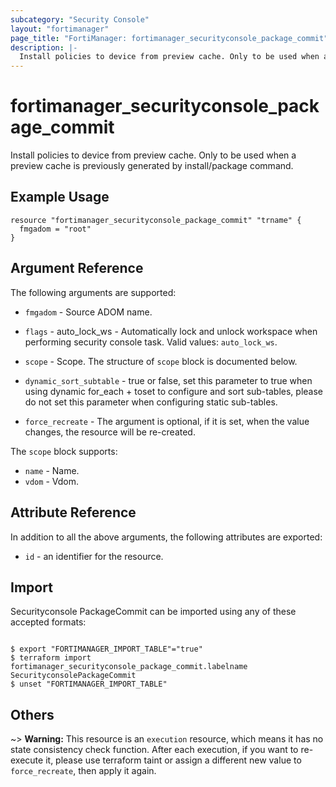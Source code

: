 ```yaml
---
subcategory: "Security Console"
layout: "fortimanager"
page_title: "FortiManager: fortimanager_securityconsole_package_commit"
description: |-
  Install policies to device from preview cache. Only to be used when a preview cache is previously generated by install/package command.
---
```


# fortimanager_securityconsole_package_commit
Install policies to device from preview cache. Only to be used when a preview cache is previously generated by install/package command.

## Example Usage

```hcl
resource "fortimanager_securityconsole_package_commit" "trname" {
  fmgadom = "root"
}
```

## Argument Reference


The following arguments are supported:


* `fmgadom` - Source ADOM name.
* `flags` - auto_lock_ws - Automatically lock and unlock workspace when performing security console task. Valid values: `auto_lock_ws`.

* `scope` - Scope. The structure of `scope` block is documented below.
* `dynamic_sort_subtable` - true or false, set this parameter to true when using dynamic for_each + toset to configure and sort sub-tables, please do not set this parameter when configuring static sub-tables.
* `force_recreate` - The argument is optional, if it is set, when the value changes, the resource will be re-created.

The `scope` block supports:

* `name` - Name.
* `vdom` - Vdom.


## Attribute Reference

In addition to all the above arguments, the following attributes are exported:
* `id` - an identifier for the resource.

## Import

Securityconsole PackageCommit can be imported using any of these accepted formats:
```

$ export "FORTIMANAGER_IMPORT_TABLE"="true"
$ terraform import fortimanager_securityconsole_package_commit.labelname SecurityconsolePackageCommit
$ unset "FORTIMANAGER_IMPORT_TABLE"
```

## Others

~> **Warning:** This resource is an `execution` resource, which means it has no state consistency check function. After each execution, if you want to re-execute it, please use terraform taint or assign a different new value to `force_recreate`, then apply it again.
